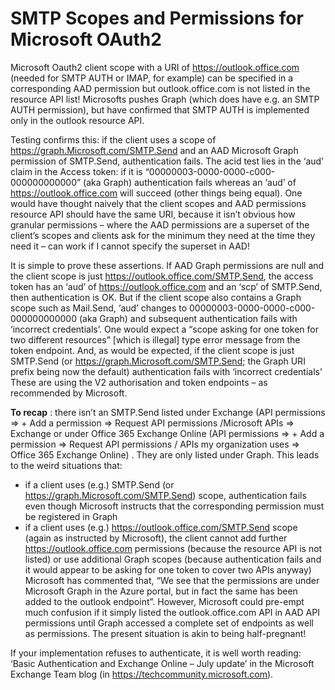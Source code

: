 # SMTP Scopes and Permissions for Microsoft OAuth2 #

Microsoft Oauth2 client scope with a URI of https://outlook.office.com (needed for SMTP AUTH or IMAP, for example) can be specified in a corresponding AAD permission but outlook.office.com is not listed in the resource API list!
Microsofts pushes Graph (which does have e.g. an SMTP AUTH permission), but have confirmed that SMTP AUTH is implemented only in the outlook resource API. 

Testing confirms this: if the client uses a scope of  https://graph.Microsoft.com/SMTP.Send and an AAD Microsoft Graph permission of SMTP.Send, authentication fails. The acid test lies in the ‘aud’ claim in the Access token: if it is “00000003-0000-0000-c000-000000000000” (aka Graph) authentication fails whereas an ‘aud’ of https://outlook.office.com will succeed (other things being equal).
One would have thought naively that the client scopes and AAD permissions resource API should have the same URI, because it isn’t obvious how granular permissions – where the AAD permissions are a superset of the client’s scopes and clients ask for the minimum they need at the time they need it – can work if I cannot specify the superset in AAD!

It is simple to prove these assertions. If AAD Graph permissions are null and the client scope is just https://outlook.office.com/SMTP.Send, the access token has an ‘aud’ of https://outlook.office.com and an ‘scp’ of SMTP.Send, then authentication is OK.
But if the client scope also contains a Graph scope such as Mail.Send, ‘aud’ changes to 00000003-0000-0000-c000-000000000000 (aka Graph) and subsequent authentication fails with ‘incorrect credentials’. One would expect a “scope asking for one token for two different resources” [which is illegal] type error message from the token endpoint.  And, as would be expected, if the client scope is just SMTP.Send (or https://graph.Microsoft.com/SMTP.Send; the Graph URI prefix being now the default) authentication fails with ‘incorrect credentials’
These are using the V2 authorisation and token endpoints – as recommended by Microsoft.

**To recap** : there isn’t an SMTP.Send listed under Exchange (API permissions => + Add a permission => Request API permissions /Microsoft APIs => Exchange or under Office 365 Exchange Online (API permissions => + Add a permission => Request API permissions / APIs my organization uses => Office 365 Exchange Online) . They are only listed under Graph. This leads to the weird situations that:
- if a client uses (e.g.) SMTP.Send (or https://graph.Microsoft.com/SMTP.Send) scope, authentication fails even though Microsoft instructs that the corresponding permission must be registered in Graph
- if a client uses (e.g.) https://outlook.office.com/SMTP.Send scope (again as instructed by Microsoft), the client cannot add further https://outlook.office.com permissions (because the resource API is not listed) or use additional Graph scopes (because authentication fails and it would appear to be asking for one token to cover two APIs anyway)
Microsoft has commented that, “We see that the permissions are under Microsoft Graph in the Azure portal, but in fact the same has been added to the outlook endpoint”. However,  Microsoft could pre-empt much confusion if it simply listed the outlook.office.com API in AAD API permissions until Graph accessed a complete set of endpoints as well as permissions. The present situation is akin to being half-pregnant!


If your implementation refuses to authenticate, it is well worth reading: ‘Basic Authentication and Exchange Online – July update’ in the Microsoft Exchange Team blog (in https://techcommunity.microsoft.com). 
